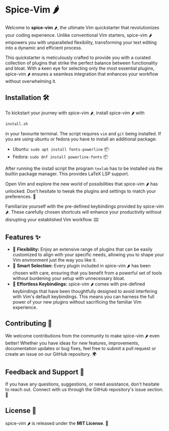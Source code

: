 # Spice-Vim 🌶️

Welcome to **spice-vim** 🌶️, the ultimate Vim quickstarter that revolutionizes your coding experience. Unlike conventional Vim starters, spice-vim 🌶️ empowers you with unparalleled flexibility, transforming your text editing into a dynamic and efficient process.

This quickstarter is meticulously crafted to provide you with a curated collection of plugins that strike the perfect balance between functionality and bloat. With a keen eye for selecting only the most essential plugins, spice-vim 🌶️ ensures a seamless integration that enhances your workflow without overwhelming it.

## Installation 🛠️

To kickstart your journey with spice-vim 🌶️, install spice-vim 🌶️ with

``` bash
install.sh
```

in your favourite terminal. The script requires `vim` and `git` being installed. If you are using ubuntu or fedora you have to install an additional package:

- Ubuntu: `sudo apt install fonts-powerline` 📦
- Fedora: `sudo dnf install powerline-fonts` 📦

After running the install script the program `texlab` has to be installed via the builtin package manager. This provides LaTeX LSP support.

Open Vim and explore the new world of possibilities that spice-vim 🌶️ has unlocked. Don't hesitate to tweak the plugins and settings to match your preferences. 🧩

Familiarize yourself with the pre-defined keybindings provided by spice-vim 🌶️. These carefully chosen shortcuts will enhance your productivity without disrupting your established Vim workflow. ⌨️

## Features ✨

- 🎨 **Flexibility:** Enjoy an extensive range of plugins that can be easily customized to align with your specific needs, allowing you to shape your Vim environment just the way you like it.
- 🧰 **Smart Selection:** Every plugin included in spice-vim 🌶️ has been chosen with care, ensuring that you benefit from a powerful set of tools without burdening your setup with unnecessary bloat.
- 🚪 **Effortless Keybindings:** spice-vim 🌶️ comes with pre-defined keybindings that have been thoughtfully designed to avoid interfering with Vim's default keybindings. This means you can harness the full power of your new plugins without sacrificing the familiar Vim experience.

## Contributing 🤝

We welcome contributions from the community to make spice-vim 🌶️ even better! Whether you have ideas for new features, improvements, documentation updates or bug fixes, feel free to submit a pull request or create an issue on our GitHub repository. 🌍

## Feedback and Support 📣

If you have any questions, suggestions, or need assistance, don't hesitate to reach out. Connect with us through the GitHub repository's issue section. 🙌

## License 📜

spice-vim 🌶️ is released under the **MIT License**. 📄
